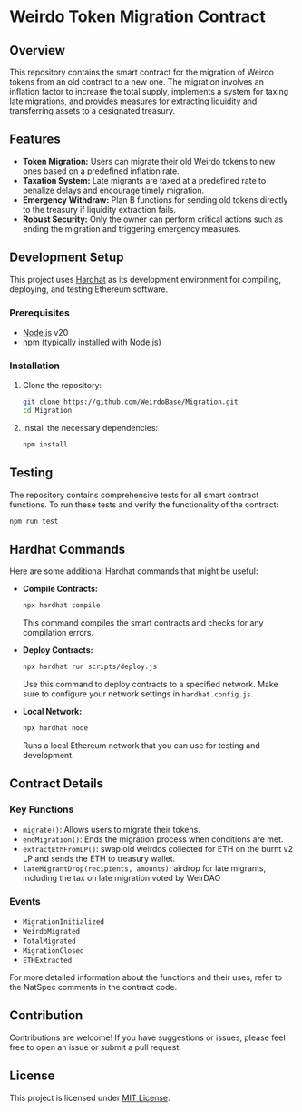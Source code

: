 # Weirdo Token Migration Contract

## Overview
This repository contains the smart contract for the migration of Weirdo tokens from an old contract to a new one. The migration involves an inflation factor to increase the total supply, implements a system for taxing late migrations, and provides measures for extracting liquidity and transferring assets to a designated treasury.

## Features
- **Token Migration:** Users can migrate their old Weirdo tokens to new ones based on a predefined inflation rate.
- **Taxation System:** Late migrants are taxed at a predefined rate to penalize delays and encourage timely migration.
- **Emergency Withdraw:** Plan B functions for sending old tokens directly to the treasury if liquidity extraction fails.
- **Robust Security:** Only the owner can perform critical actions such as ending the migration and triggering emergency measures.

## Development Setup
This project uses [Hardhat](https://hardhat.org/) as its development environment for compiling, deploying, and testing Ethereum software.

### Prerequisites
- [Node.js](https://nodejs.org/) v20
- npm (typically installed with Node.js)

### Installation
1. Clone the repository:
   ```sh
   git clone https://github.com/WeirdoBase/Migration.git
   cd Migration
   ```

2. Install the necessary dependencies:
   ```sh
   npm install
   ```

## Testing
The repository contains comprehensive tests for all smart contract functions. To run these tests and verify the functionality of the contract:

```sh
npm run test
```

## Hardhat Commands
Here are some additional Hardhat commands that might be useful:

- **Compile Contracts:**
  ```sh
  npx hardhat compile
  ```
  This command compiles the smart contracts and checks for any compilation errors.

- **Deploy Contracts:**
  ```sh
  npx hardhat run scripts/deploy.js
  ```
  Use this command to deploy contracts to a specified network. Make sure to configure your network settings in `hardhat.config.js`.

- **Local Network:**
  ```sh
  npx hardhat node
  ```
  Runs a local Ethereum network that you can use for testing and development.

## Contract Details
### Key Functions
- `migrate()`: Allows users to migrate their tokens.
- `endMigration()`: Ends the migration process when conditions are met.
- `extractEthFromLP()`: swap old weirdos collected for ETH on the burnt v2 LP and sends the ETH to treasury wallet.
- `lateMigrantDrop(recipients, amounts)`: airdrop for late migrants, including the tax on late migration voted by WeirDAO

### Events
- `MigrationInitialized`
- `WeirdoMigrated`
- `TotalMigrated`
- `MigrationClosed`
- `ETHExtracted`

For more detailed information about the functions and their uses, refer to the NatSpec comments in the contract code.

## Contribution
Contributions are welcome! If you have suggestions or issues, please feel free to open an issue or submit a pull request.

## License
This project is licensed under [MIT License](LICENSE).


